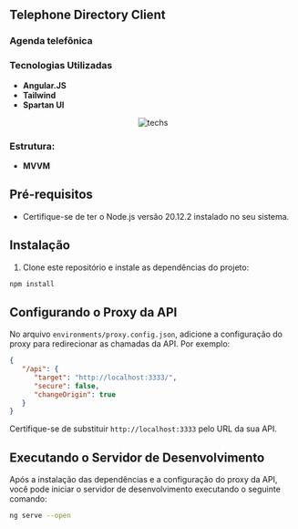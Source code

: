 ## Telephone Directory Client
### Agenda telefônica

### Tecnologias Utilizadas

- **Angular.JS**
- **Tailwind**
- **Spartan UI**

<p align="center">
  <img src="https://skillicons.dev/icons?i=angular,tailwind,spartanui" alt="techs">
</p>

### Estrutura:
- **MVVM**

## Pré-requisitos

- Certifique-se de ter o Node.js versão 20.12.2 instalado no seu sistema.

## Instalação

1. Clone este repositório e instale as dependências do projeto:

```bash
npm install
```

## Configurando o Proxy da API

No arquivo `environments/proxy.config.json`, adicione a configuração do proxy para redirecionar as chamadas da API. Por exemplo:

```json
{
   "/api": {
      "target": "http://localhost:3333/",
      "secure": false,
      "changeOrigin": true
   }
}

```

Certifique-se de substituir `http://localhost:3333` pelo URL da sua API.

## Executando o Servidor de Desenvolvimento

Após a instalação das dependências e a configuração do proxy da API, você pode iniciar o servidor de desenvolvimento executando o seguinte comando:

```bash
ng serve --open
```
